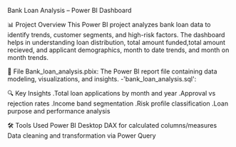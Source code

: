 Bank Loan Analysis – Power BI Dashboard

📊 Project Overview
This Power BI project analyzes bank loan data to identify trends, customer segments, and high-risk factors. The dashboard helps in understanding loan distribution, total amount funded,total amount recieved, and applicant demographics, month to date trends, and month on month trends.

📁 File
Bank_loan_analysis.pbix: The Power BI report file containing data modeling, visualizations, and insights. -'bank_loan_analysis.sql':

🔍 Key Insights
 .Total loan applications by month and year
 .Approval vs rejection rates
 .Income band segmentation
 .Risk profile classification
 .Loan purpose and performance analysis

🛠 Tools Used
Power BI Desktop
DAX for calculated columns/measures
Data cleaning and transformation via Power Query
